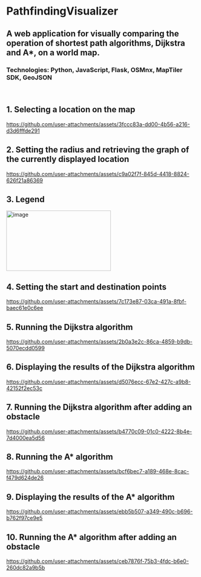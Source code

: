# **PathfindingVisualizer**
## A web application for visually comparing the operation of shortest path algorithms, Dijkstra and A*, on a world map.
### Technologies: Python, JavaScript, Flask, OSMnx, MapTiler SDK, GeoJSON

&nbsp;

## 1. Selecting a location on the map

https://github.com/user-attachments/assets/3fccc83a-dd00-4b56-a216-d3d6fffde291

## 2. Setting the radius and retrieving the graph of the currently displayed location

https://github.com/user-attachments/assets/c9a02f7f-845d-4418-8824-626f21a86369

## 3. Legend

<img width="276" height="159" alt="image" src="https://github.com/user-attachments/assets/ae40d20f-4fe9-4994-ad65-c7e1410d9200" />

## 4. Setting the start and destination points

https://github.com/user-attachments/assets/7c173e87-03ca-491a-8fbf-baec61e0c6ee

## 5. Running the Dijkstra algorithm

https://github.com/user-attachments/assets/2b0a3e2c-86ca-4859-b9db-5070ecdd0599

## 6. Displaying the results of the Dijkstra algorithm

https://github.com/user-attachments/assets/d5076ecc-67e2-427c-a9b8-42152f2ec53c

## 7. Running the Dijkstra algorithm after adding an obstacle

https://github.com/user-attachments/assets/b4770c09-01c0-4222-8b4e-7d4000ea5d56

## 8. Running the A* algorithm

https://github.com/user-attachments/assets/bcf6bec7-a189-468e-8cac-f479d624de26

## 9. Displaying the results of the A* algorithm

https://github.com/user-attachments/assets/ebb5b507-a349-490c-b696-b762f97ce9e5

## 10. Running the A* algorithm after adding an obstacle

https://github.com/user-attachments/assets/ceb7876f-75b3-4fdc-b6e0-260dc82a9b5b

